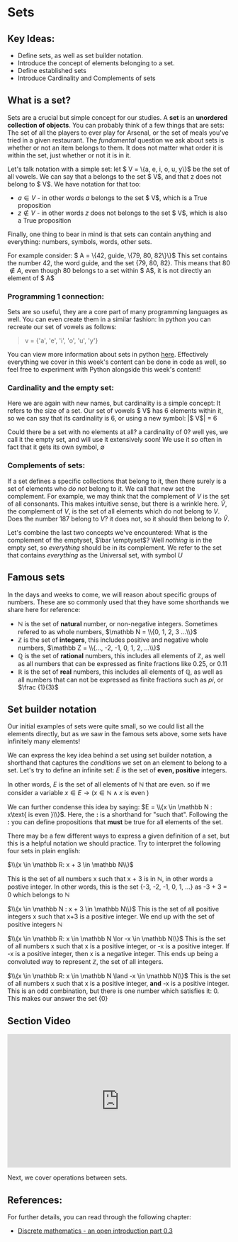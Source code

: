 # Sets

## Key Ideas:
- Define sets, as well as set builder notation.
- Introduce the concept of elements belonging to a set.
- Define established sets
- Introduce Cardinality and Complements of sets

## What is a set?

Sets are a crucial but simple concept for our studies. A **set** is an **unordered collection of objects**. You can probably think of a few things that are sets: The set of all the players to ever play for Arsenal, or the set of meals you've tried in a given restaurant. The *fundamental* question we ask about sets is whether or not an item belongs to them. It does not matter what order it is within the set, just whether or not it is in it. 

Let's talk notation with a simple set: let $ V = \\{a, e, i, o, u, y\\}$ be the set of all vowels. We can say that a belongs to the set $ V$, and that z does not belong to $ V$. We have notation for that too:
- $a \in  V$ - in other words *a* belongs to the set $ V$, which is a True proposition
- $z \notin  V$ - in other words *z* does not belongs to the set $ V$, which is also a True proposition

Finally, one thing to bear in mind is that sets can contain anything and everything: numbers, symbols, words, other sets.

For example consider: $ A = \\{42, guide, \\{79, 80, 82\\}\\}$ This set contains the number 42, the word guide, and the set {79, 80, 82}. This means that 80 $\notin  A$, even though 80 belongs to a set within $ A$, it is not directly an element of $ A$
### Programming 1 connection:
Sets are so useful, they are a core part of many programming languages as well. You can even create them in a similar fashion: In python you can recreate our set of vowels as follows:

> v = {'a', 'e', 'i', 'o', 'u', 'y'} 

You can view more information about sets in python [here](https://realpython.com/python-sets/). Effectively everything we cover in this week's content can be done in code as well, so feel free to experiment with Python alongside this week's content!

### Cardinality and the empty set:
Here we are again with new names, but cardinality is a simple concept: It refers to the size of a set. Our set of vowels $ V$ has 6 elements within it, so we can say that its cardinality is 6, or using a new symbol: |$ V$| = 6

Could there be a set with no elements at all? a cardinality of 0? well yes, we call it the empty set, and will use it extensively soon! We use it so often in fact that it gets its own symbol, $\emptyset$

### Complements of sets:
If a set defines a specific collections that belong to it, then there surely is a set of elements who *do not* belong to it. We call that new set the complement. For example, we may think that the complement of $V$ is the set of all consonants. This makes intuitive sense, but there is a wrinkle here. $\bar V$, the complement of $V$, is the set of all elements which do not belong to $V$. Does the number 187 belong to $V$? it does not, so it should then belong to $\bar V$. 

Let's combine the last two concepts we've encountered: What is the complement of the emptyset, $\bar \emptyset$? Well *nothing* is in the empty set, so *everything* should be in its complement. We refer to the set that contains *everything* as the Universal set, with symbol $U$
## Famous sets

In the days and weeks to come, we will reason about specific groups of numbers. These are so commonly used that they have some shorthands we share here for reference:
- $\mathbb N$ is the set of **natural** number, or non-negative integers. Sometimes refered to as whole numbers, $\mathbb N = \\{0, 1, 2, 3 ...\\}$
- $\mathbb Z$ is the set of **integers**, this includes positive and negative whole numbers, $\mathbb Z = \\{..., -2, -1, 0, 1, 2, ...\\}$
- $\mathbb Q$ is the set of **rational** numbers, this includes all elements of $\mathbb Z$, as well as all numbers that can be expressed as finite fractions like 0.25, or 0.11
- $\mathbb R$ is the set of **real** numbers, this includes all elements of $\mathbb Q$, as well as all numbers that can not be expressed as finite fractions such as *pi*, or $\frac {1}{3}$

## Set builder notation
Our initial examples of sets were quite small, so we could list all the elements directly, but as we saw in the famous sets above, some sets have infinitely many elements! 

We can express the key idea behind a set using set builder notation, a shorthand that captures the *conditions* we set on an element to belong to a set. Let's try to define an infinite set: $E$ is the set of **even, positive** integers. 

In other words, $E$ is the set of all elements of $\mathbb N$ that are even. so if we consider a variable $x \in E \to (x \in \mathbb N \land x$ is even $)$

We can further condense this idea by saying: $E = \\{x \in \mathbb N : x\text{ is even }\\}$. Here, the **:** is a shorthand for "such that". Following the **:** you can define propositions that **must** be true for all elements of the set. 

There may be a few different ways to express a given definition of a set, but this is a helpful notation we should practice. Try to interpret the following four sets in plain english:

$\\{x \in \mathbb R: x + 3 \in \mathbb N\\}$

This is the set of all numbers x such that x + 3 is in $\mathbb N$, in other words a postive integer. In other words, this is the set {-3, -2, -1, 0, 1, ...} as -3 + 3 = 0 which belongs to $\mathbb N$

$\\{x \in \mathbb N : x + 3 \in \mathbb N\\}$
This is the set of all positive integers x such that x+3 is a positive integer. We end up with the set of positive integers $\mathbb N$

$\\{x \in \mathbb R: x \in \mathbb N \lor -x \in \mathbb N\\}$
This is the set of all numbers x such that x is a positive integer, or -x is a positive integer. If -x is a positive integer, then x is a negative integer. This ends up being a convoluted way to represent $\mathbb Z$, the set of all integers.

$\\{x \in \mathbb R: x \in \mathbb N \land -x \in \mathbb N\\}$
This is the set of all numbers x such that x is a positive integer, **and** -x is a positive integer. This is an odd combination, but there is one number which satisfies it: 0. This makes our answer the set {0}

## Section Video

<div style="position: relative; padding-bottom: 59.73451327433629%; height: 0;"><iframe src="https://youtube.com/embed/cLUugbTBJPc" frameborder="0" webkitallowfullscreen mozallowfullscreen allowfullscreen style="position: absolute; top: 0; left: 0; width: 100%; height: 100%;"></iframe></div>


Next, we cover operations between sets.

## References:
For further details, you can read through the following chapter:
- [Discrete mathematics - an open introduction part 0.3](http://discrete.openmathbooks.org/dmoi3/sec_intro-sets.html)
